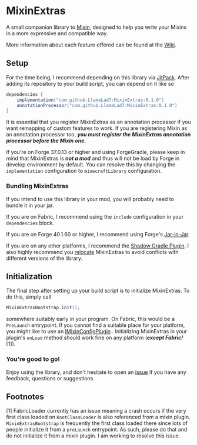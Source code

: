 # MixinExtras

A small companion library to [Mixin](https://github.com/SpongePowered/Mixin/), designed to help you write your Mixins in
a more expressive and compatible way.

More information about each feature offered can be found at the [Wiki](https://github.com/LlamaLad7/MixinExtras/wiki).

## Setup

For the time being, I recommend depending on this library via [JitPack](https://jitpack.io/). After adding its
repository to your build script, you can depend on it like so

```gradle
dependencies {
    implementation("com.github.LlamaLad7:MixinExtras:0.1.0")
    annotationProcessor("com.github.LlamaLad7:MixinExtras:0.1.0")
}
```

It is essential that you register MixinExtras as an annotation processor if you want remapping of custom features to
work. If you are registering Mixin as an annotation processor too, ***you must register the MixinExtras annotation
processor before the Mixin one.***

If you're on Forge 37.0.13 or higher and using ForgeGradle, please keep in mind that MixinExtras is ***not a mod*** and thus will not be load by Forge in develop environment by default. You can resolve this by changing the `implementation` configuration to `minecraftLibrary` configuration.

### Bundling MixinExtras

If you intend to use this library in your mod, you will probably need to bundle it in your jar.

If you are on Fabric, I recommend using the `include` configuration in your `dependencies` block.

If you are on Forge 40.1.60 or higher, I recommend using Forge's [Jar-in-Jar](https://github.com/MinecraftForge/ForgeGradle/wiki/Dependencies#jar-in-jar).

If you are on any other platforms, I recommend the [Shadow Gradle Plugin](https://imperceptiblethoughts.com/shadow/). I
also highly recommend you [relocate](https://imperceptiblethoughts.com/shadow/configuration/relocation/) MixinExtras to
avoid conflicts with different versions of the library.

## Initialization

The final step after setting up your build script is to initialize MixinExtras. To do this, simply call

```java
MixinExtrasBootstrap.init();
```

somewhere suitably early in your program. On Fabric, this would be a `PreLaunch` entrypoint. If you cannot find a
suitable place for your platform, you might like to use
an [IMixinConfigPlugin](https://github.com/SpongePowered/Mixin/blob/master/src/main/java/org/spongepowered/asm/mixin/extensibility/IMixinConfigPlugin.java)
. Initializing MixinExtras in your plugin's `onLoad` method should work fine on any platform (***except Fabric!*** [1]).

### You're good to go!

Enjoy using the library, and don't hesitate to open an [issue](https://github.com/LlamaLad7/MixinExtras/issues) if you
have any feedback, questions or suggestions.

## Footnotes
[1] FabricLoader currently has an issue meaning a crash occurs if the very first class loaded on `KnotClassLoader` is also referenced from a mixin plugin. `MixinExtrasBootstrap` is frequently the first class loaded there since lots of people initialize it from a `preLaunch` entrypoint. As such, please do that and do not initialize it from a mixin plugin. I am working to resolve this issue.
